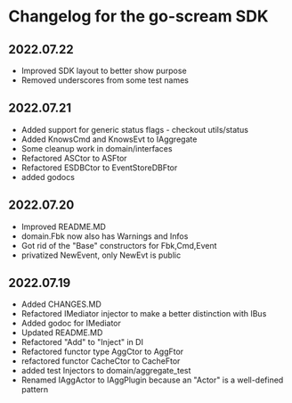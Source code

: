 # Changelog for the go-scream SDK

## 2022.07.22
- Improved SDK layout to better show purpose
- Removed underscores from some test names

## 2022.07.21
- Added support for generic status flags - checkout utils/status
- Added KnowsCmd and KnowsEvt to IAggregate
- Some cleanup work in domain/interfaces
- Refactored ASCtor to ASFtor
- Refactored ESDBCtor to EventStoreDBFtor
- added godocs 

## 2022.07.20
- Improved README.MD
- domain.Fbk now also has Warnings and Infos
- Got rid of the "Base" constructors for Fbk,Cmd,Event
- privatized NewEvent, only NewEvt is public


## 2022.07.19
- Added CHANGES.MD
- Refactored IMediator injector to make a better distinction with IBus
- Added godoc for IMediator
- Updated README.MD
- Refactored "Add" to "Inject" in DI
- Refactored functor type AggCtor to AggFtor
- refactored functor CacheCtor to CacheFtor
- added test Injectors to domain/aggregate_test
- Renamed IAggActor to IAggPlugin because an "Actor" is a well-defined pattern
